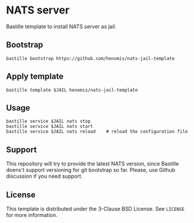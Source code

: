 # NATS server
Bastille template to install NATS server as jail.


## Bootstrap
```shell
bastille bootstrap https://github.com/henomis/nats-jail-template
```

## Apply template
```shell
bastille template $JAIL henomis/nats-jail-template
```

## Usage
```shell
bastille service $JAIL nats stop
bastille service $JAIL nats start
bastille service $JAIL nats reload    # reload the configuration file
```

## Support
This repository will try to provide the latest NATS version, since Bastille doens't support versioning for git bootstrap so far. Please, use Github discussion if you need support.

## License
This template is distributed under the 3-Clause BSD License. See `LICENSE` for more information.